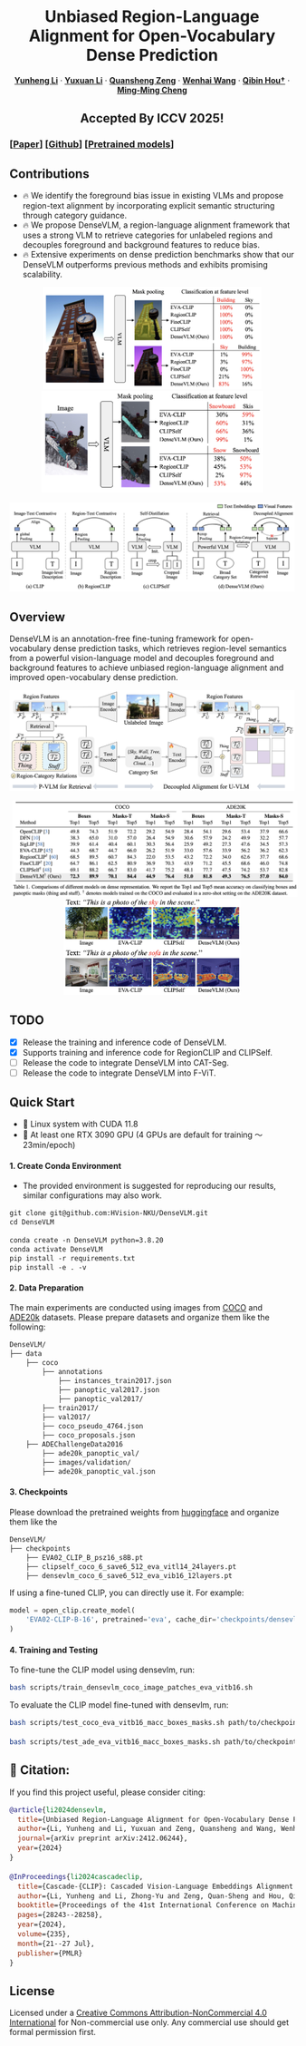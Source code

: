 
<p align="center">
  <h1 align="center">Unbiased Region-Language Alignment for Open-Vocabulary Dense Prediction</h1>
    <p align="center">
    <a href="https://lyhisme.github.io/"><strong>Yunheng Li</strong></a>
    ·
    <a href="https://zcablii.github.io/"><strong>Yuxuan Li</strong></a>
    ·
    <a href="https://github.com/ashun989"><strong>Quansheng Zeng</strong></a>
    ·
    <a href="https://whai362.github.io/"><strong>Wenhai Wang</strong></a>
    ·
    <a href="https://houqb.github.io/"><strong>Qibin Hou†</strong></a>
    ·
    <a href="https://mmcheng.net/cmm/"><strong>Ming-Ming Cheng</strong></a>
  </p>
  <h2 align="center">Accepted By ICCV 2025!</h2>

### [[Paper](https://arxiv.org/pdf/2412.06244)] [[Github](https://github.com/HVision-NKU/DenseVLM)] [[Pretrained models](https://github.com/HVision-NKU/DenseVLM/tree/main#)] 

## Contributions
- 🔥 We identify the foreground bias issue in existing VLMs and propose region-text alignment by incorporating explicit semantic structuring through category guidance. 
- 🔥 We propose DenseVLM, a region-language alignment framework that uses a strong VLM to retrieve categories for unlabeled regions and decouples foreground and background features to reduce bias. 
- 🔥 Extensive experiments on dense prediction benchmarks show that our DenseVLM outperforms previous methods and exhibits promising scalability.

<!-- <p align="center">
  <img src="assets/Foreground_bias.png" alt="Problem analysis of foreground bias." height="140" style="display: inline; margin: 0 5px;">
  <img src="assets/DenseVLM_Comparison.png" alt="Comparison of different VLMs." height="160" style="display: inline; margin: 0 5px;">
</p> -->


<p align="center">
  <img src="assets/Foreground_bias.png" alt="Problem analysis of foreground bias." height="180" style="display: inline; margin: 0 5px;">
  <img src="assets/Foreground_bias_2.png" alt="Comparison of different VLMs." height="180" style="display: inline; margin: 0 5px;">
</p>


<p align="center">
  <img src="assets/DenseVLM_Comparison.png" style="display: inline">
</p>

## Overview

DenseVLM is an annotation-free fine-tuning framework for open-vocabulary dense prediction tasks, which retrieves region-level semantics from a powerful vision-language model and decouples foreground and background features to achieve unbiased region-language alignment and improved open-vocabulary dense prediction.

<p align="center">
  <img src="assets/DenseVLM_Overview.png" style="display: inline">
</p>

<p align="center">
  <img src="assets/DenseVLM_Performance.png" alt="Problem analysis of foreground bias." height="170" style="display: inline; margin: 0 5px;">
  <img src="assets/DenseVLM_Visualizations.png" alt="Comparison of different VLMs." height="170" style="display: inline; margin: 0 5px;">
</p>


## TODO
- [x] Release the training and inference code of DenseVLM.
- [x] Supports training and inference code for RegionCLIP and CLIPSelf.
- [ ] Release the code to integrate DenseVLM into CAT-Seg.
- [ ] Release the code to integrate DenseVLM into F-ViT.

## Quick Start
- 🚀 Linux system with CUDA 11.8
- 🚀 At least one RTX 3090 GPU (4 GPUs are default for training ～23min/epoch)

#### 1. Create Conda Environment
- The provided environment is suggested for reproducing our results, similar configurations may also work.

```
git clone git@github.com:HVision-NKU/DenseVLM.git
cd DenseVLM

conda create -n DenseVLM python=3.8.20
conda activate DenseVLM
pip install -r requirements.txt
pip install -e . -v
```

#### 2. Data Preparation
The main experiments are conducted using images from [COCO](https://cocodataset.org/#home) and [ADE20k](http://sceneparsing.csail.mit.edu) datasets. Please prepare datasets and organize them like the 
following:

```text
DenseVLM/
├── data
    ├── coco
        ├── annotations
            ├── instances_train2017.json  
            ├── panoptic_val2017.json
            ├── panoptic_val2017/    
        ├── train2017/
        ├── val2017/
        ├── coco_pseudo_4764.json
        ├── coco_proposals.json     
    ├── ADEChallengeData2016
        ├── ade20k_panoptic_val/
        ├── images/validation/
        ├── ade20k_panoptic_val.json 
```

#### 3. Checkpoints
Please download the pretrained weights from [huggingface](https://huggingface.co/lyhisme/DenseVLM) and organize them like the 
```text
DenseVLM/
├── checkpoints
    ├── EVA02_CLIP_B_psz16_s8B.pt    
    ├── clipself_coco_6_save6_512_eva_vitl14_24layers.pt  
    ├── densevlm_coco_6_save6_512_eva_vib16_12layers.pt
```

If using a fine-tuned CLIP, you can directly use it. For example:

```python
model = open_clip.create_model(
    'EVA02-CLIP-B-16', pretrained='eva', cache_dir='checkpoints/densevlm_coco_6_save6_512_eva_vib16_12layers.pt'
)
```

#### 4. Training and Testing 

To fine-tune the CLIP model using densevlm, run:
```bash
bash scripts/train_densevlm_coco_image_patches_eva_vitb16.sh 
```

To evaluate the CLIP model fine-tuned with densevlm, run:
```bash
bash scripts/test_coco_eva_vitb16_macc_boxes_masks.sh path/to/checkpoint.pt 2 densevlm_coco_test

bash scripts/test_ade_eva_vitb16_macc_boxes_masks.sh path/to/checkpoint.pt 2 densevlm_ade_test
```

## 🙏 Citation:
If you find this project useful, please consider citing:

```bibtex
@article{li2024densevlm,
  title={Unbiased Region-Language Alignment for Open-Vocabulary Dense Prediction},
  author={Li, Yunheng and Li, Yuxuan and Zeng, Quansheng and Wang, Wenhai and Hou, Qibin and Cheng, Ming-Ming},
  journal={arXiv preprint arXiv:2412.06244},
  year={2024}
}

@InProceedings{li2024cascadeclip,
  title={Cascade-{CLIP}: Cascaded Vision-Language Embeddings Alignment for Zero-Shot Semantic Segmentation},
  author={Li, Yunheng and Li, Zhong-Yu and Zeng, Quan-Sheng and Hou, Qibin and Cheng, Ming-Ming},
  booktitle={Proceedings of the 41st International Conference on Machine Learning},
  pages={28243--28258},
  year={2024},
  volume={235},
  month={21--27 Jul},
  publisher={PMLR}
}
```

## License
Licensed under a [Creative Commons Attribution-NonCommercial 4.0 International](https://creativecommons.org/licenses/by-nc/4.0/) for Non-commercial use only.
Any commercial use should get formal permission first.

